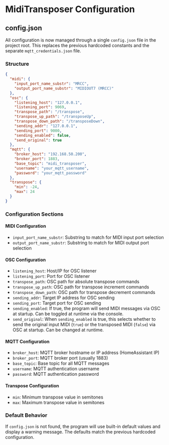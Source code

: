 # MidiTransposer Configuration

## config.json

All configuration is now managed through a single `config.json` file in the project root. This replaces the previous hardcoded constants and the separate `mqtt_credentials.json` file.

### Structure

```json
{
  "midi": {
    "input_port_name_substr": "MRCC",
    "output_port_name_substr": "MIDIOUT7 (MRCC)"
  },
  "osc": {
    "listening_host": "127.0.0.1",
    "listening_port": 9069,
    "transpose_path": "/transpose",
    "transpose_up_path": "/transposeUp",
    "transpose_down_path": "/transposeDown",
    "sending_addr": "127.0.0.1",
    "sending_port": 9000,
    "sending_enabled": false,
    "send_original": true
  },
  "mqtt": {
    "broker_host": "192.168.50.200",
    "broker_port": 1883,
    "base_topic": "midi_transposer",
    "username": "your_mqtt_username",
    "password": "your_mqtt_password"
  },
  "transpose": {
    "min": -24,
    "max": 24
  }
}
```

### Configuration Sections

#### MIDI Configuration

- `input_port_name_substr`: Substring to match for MIDI input port selection
- `output_port_name_substr`: Substring to match for MIDI output port selection

#### OSC Configuration

- `listening_host`: Host/IP for OSC listener
- `listening_port`: Port for OSC listener
- `transpose_path`: OSC path for absolute transpose commands
- `transpose_up_path`: OSC path for transpose increment commands
- `transpose_down_path`: OSC path for transpose decrement commands
- `sending_addr`: Target IP address for OSC sending
- `sending_port`: Target port for OSC sending
- `sending_enabled`: If true, the program will send MIDI messages via OSC at startup. Can be toggled at runtime via the console.
- `send_original`: When `sending_enabled` is true, this selects whether to send the original input MIDI (`true`) or the transposed MIDI (`false`) via OSC at startup. Can be changed at runtime.

#### MQTT Configuration

- `broker_host`: MQTT broker hostname or IP address (HomeAssistant IP)
- `broker_port`: MQTT broker port (usually 1883)
- `base_topic`: Base topic for all MQTT messages
- `username`: MQTT authentication username
- `password`: MQTT authentication password

#### Transpose Configuration

- `min`: Minimum transpose value in semitones
- `max`: Maximum transpose value in semitones

### Default Behavior

If `config.json` is not found, the program will use built-in default values and display a warning message. The defaults match the previous hardcoded configuration.
